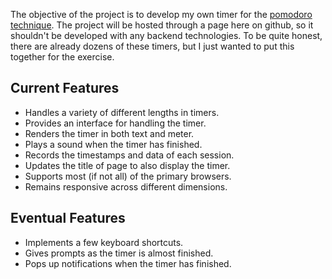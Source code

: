 The objective of the project is to develop my own timer for the [pomodoro technique]. The project will be hosted through a page here on github, so it shouldn't be developed with any backend technologies. To be quite honest, there are already dozens of these timers, but I just wanted to put this together for the exercise.

Current Features
----------------
* Handles a variety of different lengths in timers.
* Provides an interface for handling the timer.
* Renders the timer in both text and meter.
* Plays a sound when the timer has finished.
* Records the timestamps and data of each session.
* Updates the title of page to also display the timer.
* Supports most (if not all) of the primary browsers.
* Remains responsive across different dimensions.

Eventual Features
-----------------
* Implements a few keyboard shortcuts.
* Gives prompts as the timer is almost finished.
* Pops up notifications when the timer has finished.



[pomodoro technique]: http://pomodorotechnique.com
[color scheme]: http://www.colorcombos.com/color-schemes/2605/ColorCombo2605.html